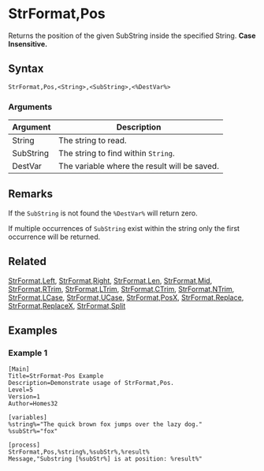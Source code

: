 # StrFormat,Pos

Returns the position of the given SubString inside the specified String. **Case Insensitive.**

## Syntax

```pebakery
StrFormat,Pos,<String>,<SubString>,<%DestVar%>
```

### Arguments

| Argument | Description |
| --- | --- |
| String | The string to read. |
| SubString | The string to find within `String`. |
| DestVar | The variable where the result will be saved. |

## Remarks

If the `SubString` is not found the `%DestVar%` will return zero.

If multiple occurrences of `SubString` exist within the string only the first occurrence will be returned.

## Related

[StrFormat,Left](./Left.md), [StrFormat,Right](./Right.md), [StrFormat,Len](./Len.md), [StrFormat,Mid](./Mid.md), [StrFormat,RTrim](./RTrim.md), [StrFormat,LTrim](./LTrim.md), [StrFormat,CTrim](./CTrim.md), [StrFormat,NTrim](./NTrim.md), [StrFormat,LCase](./LCase.md), [StrFormat,UCase](./UCase.md), [StrFormat,PosX](./PosX.md), [StrFormat,Replace](./Replace.md), [StrFormat,ReplaceX](./ReplaceX.md), [StrFormat,Split](./Split)

## Examples

### Example 1

```pebakery
[Main]
Title=StrFormat-Pos Example
Description=Demonstrate usage of StrFormat,Pos.
Level=5
Version=1
Author=Homes32

[variables]
%string%="The quick brown fox jumps over the lazy dog."
%subStr%="fox"

[process]
StrFormat,Pos,%string%,%subStr%,%result%
Message,"Substring [%subStr%] is at position: %result%"
```